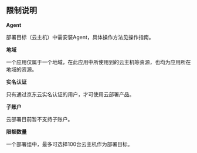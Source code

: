 ## 限制说明

**Agent**

部署目标（云主机）中需安装Agent，具体操作方法见操作指南。

**地域**

一个应用仅属于一个地域，在此应用中所使用到的云主机等资源，也均为应用所在地域的资源。

**实名认证**

只有通过京东云实名认证的用户，才可使用云部署产品。

**子账户**

云部署目前暂不支持子账户。

**限额数量**

一个部署组中，最多可选择100台云主机作为部署目标。
